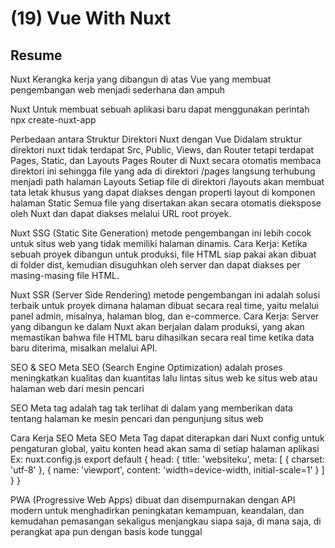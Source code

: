 # (19) Vue With Nuxt

## Resume

Nuxt Kerangka kerja yang dibangun di atas Vue yang membuat pengembangan web menjadi sederhana dan ampuh

Nuxt Untuk membuat sebuah aplikasi baru dapat menggunakan perintah npx create-nuxt-app

Perbedaan antara Struktur Direktori Nuxt dengan Vue
Didalam struktur direktori nuxt tidak terdapat Src, Public, Views, dan Router tetapi terdapat Pages, Static, dan Layouts
Pages Router di Nuxt secara otomatis membaca direktori ini sehingga file yang ada di direktori /pages langsung terhubung menjadi path halaman
Layouts Setiap file di direktori /layouts akan membuat tata letak khusus yang dapat diakses dengan properti layout di komponen halaman
Static Semua file yang disertakan akan secara otomatis diekspose oleh Nuxt dan dapat diakses melalui URL root proyek.


Nuxt SSG (Static Site Generation)
metode pengembangan ini lebih cocok untuk situs web yang tidak memiliki halaman dinamis.
Cara Kerja: Ketika sebuah proyek dibangun untuk produksi, file HTML siap pakai akan dibuat di folder dist, kemudian disuguhkan oleh server dan dapat diakses per masing-masing file HTML.

Nuxt SSR (Server Side Rendering)
metode pengembangan ini adalah solusi terbaik untuk proyek dimana halaman dibuat secara real time, yaitu melalui panel admin, misalnya, halaman blog, dan e-commerce.
Cara Kerja: Server yang dibangun ke dalam Nuxt akan berjalan dalam produksi, yang akan memastikan bahwa file HTML baru dihasilkan secara real time ketika data baru diterima, misalkan melalui API.


SEO & SEO Meta SEO (Search Engine Optimization) adalah proses meningkatkan kualitas dan kuantitas lalu lintas situs web ke situs web atau halaman web dari mesin pencari

SEO Meta tag adalah tag tak terlihat di dalam yang memberikan data tentang halaman ke mesin pencari dan pengunjung situs web

Cara Kerja SEO Meta SEO Meta Tag dapat diterapkan dari Nuxt config untuk pengaturan global, yaitu konten head akan sama di setiap halaman aplikasi Ex: nuxt.config.js export default { head: { title: 'websiteku', meta: [ { charset: 'utf-8' }, { name: 'viewport', content: 'width=device-width, initial-scale=1' } ] } }

PWA (Progressive Web Apps) dibuat dan disempurnakan dengan API modern untuk menghadirkan peningkatan kemampuan, keandalan, dan kemudahan pemasangan sekaligus menjangkau siapa saja, di mana saja, di perangkat apa pun dengan basis kode tunggal
